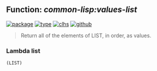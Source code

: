 ## Function: ***common-lisp:values-list***
[![package](https://img.shields.io/badge/Package-COMMON--LISP-5f9ea0.svg?style=social&colorA=999999)](../) [![type](https://img.shields.io/badge/Type-Function-5f9ea0.svg?style=social&colorA=999999)](../#function) [![clhs](https://img.shields.io/badge/CLHS-VALUES--LIST-5f9ea0.svg?style=social&colorA=999999)](http://www.lispworks.com/documentation/HyperSpec/Body/f_vals_l.htm) [![github](https://img.shields.io/badge/GitHub-View_the_source-5f9ea0.svg?style=social&colorA=999999&logo=github)](https://github.com/sbcl/sbcl/blob/master/src/code/eval.lisp/) 

> Return all of the elements of LIST, in order, as values.

### Lambda list
```
(LIST)
```
